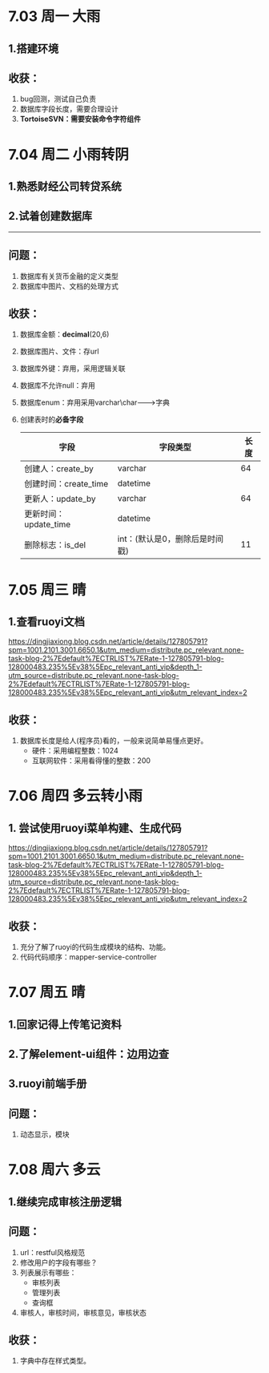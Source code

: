 # 7.03 周一 大雨

## 1.搭建环境

## 收获：

1. bug回测，测试自己负责
2. 数据库字段长度，需要合理设计
3. **TortoiseSVN：需要安装命令字符组件**

# 7.04 周二 小雨转阴

## 1.熟悉财经公司转贷系统

## 2.试着创建数据库

------

## 问题：

1. 数据库有关货币金融的定义类型
2. 数据库中图片、文档的处理方式

## 收获：

1. 数据库金额：**decimal**(20,6)

2. 数据库图片、文件：存url

3. 数据库外键：弃用，采用逻辑关联

4. 数据库不允许null：弃用

5. 数据库enum：弃用采用varchar\char--->字典

6. 创建表时的**必备字段**

   | 字段                  | 字段类型                       | 长度 |
   | --------------------- | ------------------------------ | ---- |
   | 创建人：create_by     | varchar                        | 64   |
   | 创建时间：create_time | datetime                       |      |
   | 更新人：update_by     | varchar                        | 64   |
   | 更新时间：update_time | datetime                       |      |
   | 删除标志：is_del      | int：(默认是0，删除后是时间戳) | 11   |

# 7.05 周三 晴

## 1.查看ruoyi文档

https://dingjiaxiong.blog.csdn.net/article/details/127805791?spm=1001.2101.3001.6650.1&utm_medium=distribute.pc_relevant.none-task-blog-2%7Edefault%7ECTRLIST%7ERate-1-127805791-blog-128000483.235%5Ev38%5Epc_relevant_anti_vip&depth_1-utm_source=distribute.pc_relevant.none-task-blog-2%7Edefault%7ECTRLIST%7ERate-1-127805791-blog-128000483.235%5Ev38%5Epc_relevant_anti_vip&utm_relevant_index=2

## 收获：

1. 数据库长度是给人(程序员)看的，一般来说简单易懂点更好。
   * 硬件：采用编程整数：1024
   * 互联网软件：采用看得懂的整数：200



# 7.06 周四 多云转小雨

## 1. 尝试使用ruoyi菜单构建、生成代码

https://dingjiaxiong.blog.csdn.net/article/details/127805791?spm=1001.2101.3001.6650.1&utm_medium=distribute.pc_relevant.none-task-blog-2%7Edefault%7ECTRLIST%7ERate-1-127805791-blog-128000483.235%5Ev38%5Epc_relevant_anti_vip&depth_1-utm_source=distribute.pc_relevant.none-task-blog-2%7Edefault%7ECTRLIST%7ERate-1-127805791-blog-128000483.235%5Ev38%5Epc_relevant_anti_vip&utm_relevant_index=2

## 收获：

1. 充分了解了ruoyi的代码生成模块的结构、功能。
2. 代码代码顺序：mapper-service-controller

# 7.07 周五 晴

## 1.回家记得上传笔记资料

## 2.了解element-ui组件：边用边查

## 3.ruoyi前端手册

## 问题：

1. 动态显示，模块

# 7.08 周六 多云

## 1.继续完成审核注册逻辑

## 问题：

1. url：restful风格规范
2. 修改用户的字段有哪些？
3. 列表展示有哪些：
   * 审核列表
   * 管理列表
   * 查询框
4. 审核人，审核时间，审核意见，审核状态

## 收获：

1. 字典中存在样式类型。

